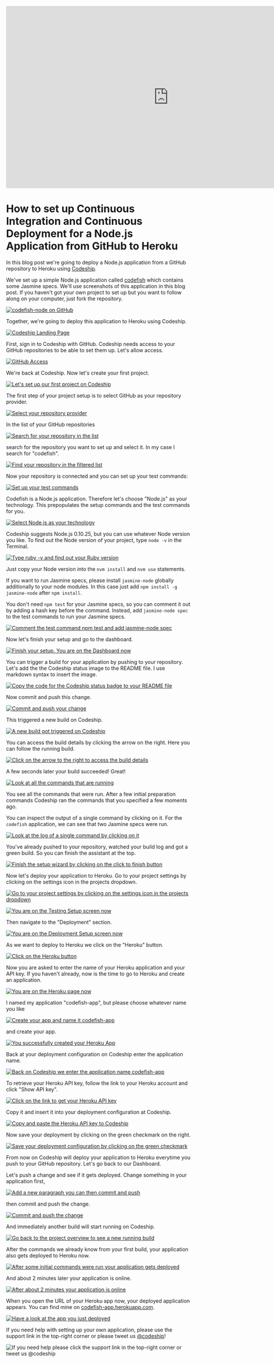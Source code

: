 












<iframe src="http://player.vimeo.com/video/" height="498" width="885" allowfullscreen="" frameborder="0"></iframe>

How to set up Continuous Integration and Continuous Deployment for a Node.js Application from GitHub to Heroku
======================

In this blog post we're going to deploy a Node.js application from a GitHub repository to Heroku using [Codeship][codeship].





We've set up a simple Node.js application called [codefish][codefish-repo] which contains some Jasmine specs. We'll use screenshots of this application in this blog post. If you haven't got your own project to set up but you want to follow along on your computer, just fork the repository.

[![codefish-node on GitHub][screenshot-repository]][screenshot-repository]





Together, we're going to deploy this application to Heroku using Codeship.

[![Codeship Landing Page][screenshot-codefish-landingpage]][screenshot-codefish-landingpage]

First, sign in to Codeship with GitHub. Codeship needs access to your GitHub repositories to be able to set them up. Let's allow access.

[![GitHub Access][screenshot-oauth]][screenshot-oauth]

We're back at Codeship. Now let's create your first project.

[![Let's set up our first project on Codeship][screenshot-codeship-welcome]][screenshot-codeship-welcome]





The first step of your project setup is to select GitHub as your repository provider.

[![Select your repository provider][screenshot-repo-provider-selection]][screenshot-repo-provider-selection]

In the list of your GitHub repositories

[![Search for your repository in the list][screenshot-repo-selection]][screenshot-repo-selection]

search for the repository you want to set up and select it. In my case I search for "codefish".

[![Find your repository in the filtered list][screenshot-repo-selection-filtered]][screenshot-repo-selection-filtered]

Now your repository is connected and you can set up your test commands:

[![Set up your test commands][screenshot-codeship-technology]][screenshot-codeship-technology]

Codefish is a Node.js application. Therefore let's choose "Node.js" as your technology. This prepopulates the setup commands and the test commands for you.

[![Select Node.js as your technology][screenshot-codeship-technology-selected]][screenshot-codeship-technology-selected]





Codeship suggests Node.js 0.10.25, but you can use whatever Node version you like. To find out the Node version of your project, type `node -v` in the Terminal.

[![Type ruby -v and find out your Ruby version][screenshot-technology-version]][screenshot-technology-version]

Just copy your Node version into the `nvm install` and `nvm use` statements.

If you want to run Jasmine specs, please install `jasmine-node` globally additionally to your node modules. In this case just add `npm install -g jasmine-node` after `npm install`.

You don't need `npm test` for your Jasmine specs, so you can comment it out by adding a hash key before the command. Instead, add `jasmine-node spec` to the test commands to run your Jasmine specs.

[![Comment the test command `npm test` and add `jasmine-node spec`][screenshot-test-commands]][screenshot-test-commands]





Now let's finish your setup and go to the dashboard.

[![Finish your setup. You are on the Dashboard now][screenshot-codeship-dasboard]][screenshot-codeship-dasboard]





You can trigger a build for your application by pushing to your repository. Let's add the the Codeship status image to the README file. I use markdown syntax to insert the image.

[![Copy the code for the Codeship status badge to your README file][screenshot-codeship-image]][screenshot-codeship-image]

Now commit and push this change.

[![Commit and push your change][screenshot-codeship-push]][screenshot-codeship-push]

This triggered a new build on Codeship.

[![A new build got triggered on Codeship][screenshot-first-build-running]][screenshot-first-build-running]

You can access the build details by clicking the arrow on the right. Here you can follow the running build.

[![Click on the arrow to the right to access the build details][screenshot-first-build-running-details]][screenshot-first-build-running-details]

A few seconds later your build succeeded! Great!

[![Look at all the commands that are running][screenshot-first-build-finished]][screenshot-first-build-finished]

You see all the commands that were run. After a few initial preparation commands Codeship ran the commands that you specified a few moments ago.





You can inspect the output of a single command by clicking on it. For the `codefish` application, we can see that two Jasmine specs were run.

[![Look at the log of a single command by clicking on it][screenshot-build-log]][screenshot-build-log]





You've already pushed to your repository, watched your build log and got a green build. So you can finish the assistant at the top.

[![Finish the setup wizard by clicking on the click to finish button][screenshot-build-without-road-to-success]][screenshot-build-without-road-to-success]





Now let's deploy your application to Heroku. Go to your project settings by clicking on the settings icon in the projects dropdown.

[![Go to your project settings by clicking on the settings icon in the projects dropdown][screenshot-go-to-project-settings]][screenshot-go-to-project-settings]

[![You are on the Testing Setup screen now][screenshot-project-settings]][screenshot-project-settings]

Then navigate to the "Deployment" section.

[![You are on the Deployment Setup screen now][screenshot-deployment-settings]][screenshot-deployment-settings]

As we want to deploy to Heroku we click on the "Heroku" button.

[![Click on the Heroku button][screenshot-new-deployment]][screenshot-new-deployment]





Now you are asked to enter the name of your Heroku application and your API key. If you haven't already, now is the time to go to Heroku and create an application.

[![You are on the Heroku page now][screenshot-heroku-apps]][screenshot-heroku-apps]

I named my application "codefish-app", but please choose whatever name you like

[![Create your app and name it codefish-app][screenshot-create-heroku-app]][screenshot-create-heroku-app]

and create your app.

[![You successfully created your Heroku App][screenshot-heroku-app-created]][screenshot-heroku-app-created]

Back at your deployment configuration on Codeship enter the application name.

[![Back on Codeship we enter the application name codefish-app][screenshot-heroku-deployment-name]][screenshot-heroku-deployment-name]

To retrieve your Heroku API key, follow the link to your Heroku account and click "Show API key".

[![Click on the link to get your Heroku API key][screenshot-show-api-key]][screenshot-show-api-key]

Copy it and insert it into your deployment configuration at Codeship.





[![Copy and paste the Heroku API key to Codeship][screenshot-complete-deployment]][screenshot-complete-deployment]

Now save your deployment by clicking on the green checkmark on the right.

[![Save your deployment configuration by clicking on the green checkmark][screenshot-saved-deployment]][screenshot-saved-deployment]

From now on Codeship will deploy your application to Heroku everytime you push to your GitHub repository.
Let's go back to our Dashboard.





Let's push a change and see if it gets deployed. Change something in your application first,

[![Add a new paragraph you can then commit and push][screenshot-added-paragraph]][screenshot-added-paragraph]

then commit and push the change.

[![Commit and push the change][screenshot-commit-and-push-paragraph]][screenshot-commit-and-push-paragraph]





And immediately another build will start running on Codeship.

[![Go back to the project overview to see a new running build][screenshot-deploy-build-started]][screenshot-deploy-build-started]

After the commands we already know from your first build, your application also gets deployed to Heroku now.

[![After some initial commands were run your application gets deployed][screenshot-build-deployment]][screenshot-build-deployment]

And about 2 minutes later your application is online.

[![After about 2 minutes your application is online][screenshot-build-deployment-complete]][screenshot-build-deployment-complete]





When you open the URL of your Heroku app now, your deployed application appears. You can find mine on [codefish-app.herokuapp.com][codefish-live].

[![Have a look at the app you just deployed][screenshot-deployed-application]][screenshot-deployed-application]

If you need help with setting up your own application, please use the support link in the top-right corner or please tweet us [@codeship][codeship-twitter]!

![If you need help please click the support link in the top-right corner or tweet us @codeship][screenshot-build-deployment-complete]



 [codeship]: https://www.codeship.io/
 [codeship-twitter]: http://www.twitter.com/codeship
 
 [codefish-repo]: https://github.com/codeship-tutorials/codefish-node
 
 
 [codefish-live]: http://codefish-app.herokuapp.com
 
 [screenshot-repository]: https://raw.githubusercontent.com/codeship/screencast-storyboards/node-github-heroku/screenshots/github/codefish-node/repository.png
 [screenshot-codefish-landingpage]: https://raw.githubusercontent.com/codeship/screencast-storyboards/node-github-heroku/screenshots/codeship-landingpage.png
 [screenshot-oauth]: https://raw.githubusercontent.com/codeship/screencast-storyboards/node-github-heroku/screenshots/github/oauth.png
 [screenshot-codeship-welcome]: https://raw.githubusercontent.com/codeship/screencast-storyboards/node-github-heroku/screenshots/codeship-welcome.png
 [screenshot-repo-provider-selection]: https://raw.githubusercontent.com/codeship/screencast-storyboards/node-github-heroku/screenshots/github/repo-provider-selection.png
 [screenshot-repo-selection]: https://raw.githubusercontent.com/codeship/screencast-storyboards/node-github-heroku/screenshots/repo-selection.png
 [screenshot-repo-selection-filtered]: https://raw.githubusercontent.com/codeship/screencast-storyboards/node-github-heroku/screenshots/node/codefish-node-selection-filtered.png
 [screenshot-codeship-technology]: https://raw.githubusercontent.com/codeship/screencast-storyboards/node-github-heroku/screenshots/codeship-technology.png
 [screenshot-codeship-technology-selected]: https://raw.githubusercontent.com/codeship/screencast-storyboards/node-github-heroku/screenshots/node/codeship-technology.png
 [screenshot-technology-version]: https://raw.githubusercontent.com/codeship/screencast-storyboards/node-github-heroku/screenshots/node/technology-version.png
 [screenshot-test-commands]: https://raw.githubusercontent.com/codeship/screencast-storyboards/node-github-heroku/screenshots/node/test-commands.png
 [screenshot-codeship-dasboard]: https://raw.githubusercontent.com/codeship/screencast-storyboards/node-github-heroku/screenshots/github/codefish-node/codeship-dashboard.png
 [screenshot-codeship-image]: https://raw.githubusercontent.com/codeship/screencast-storyboards/node-github-heroku/screenshots/node/codeship-image.png
 [screenshot-codeship-push]: https://raw.githubusercontent.com/codeship/screencast-storyboards/node-github-heroku/screenshots/github/codefish-node/push.png
 [screenshot-first-build-running]: https://raw.githubusercontent.com/codeship/screencast-storyboards/node-github-heroku/screenshots/node/first-build-running.png
 [screenshot-first-build-running-details]: https://raw.githubusercontent.com/codeship/screencast-storyboards/node-github-heroku/screenshots/github/codefish-node/first-build-running-details.png
 [screenshot-first-build-finished]: https://raw.githubusercontent.com/codeship/screencast-storyboards/node-github-heroku/screenshots/github/codefish-node/first-build-finished.png
 [screenshot-build-log]: https://raw.githubusercontent.com/codeship/screencast-storyboards/node-github-heroku/screenshots/github/codefish-node/build-log.png
 [screenshot-build-without-road-to-success]: https://raw.githubusercontent.com/codeship/screencast-storyboards/node-github-heroku/screenshots/github/codefish-node/build-without-road-to-success.png
 [screenshot-go-to-project-settings]: https://raw.githubusercontent.com/codeship/screencast-storyboards/node-github-heroku/screenshots/github/codefish-node/go-to-project-settings.png
 [screenshot-project-settings]: https://raw.githubusercontent.com/codeship/screencast-storyboards/node-github-heroku/screenshots/node/project-settings.png
 [screenshot-deployment-settings]: https://raw.githubusercontent.com/codeship/screencast-storyboards/node-github-heroku/screenshots/node/deployment-settings.png
 [screenshot-new-deployment]: https://raw.githubusercontent.com/codeship/screencast-storyboards/node-github-heroku/screenshots/node/heroku/new-deployment.png
 [screenshot-heroku-apps]: https://raw.githubusercontent.com/codeship/screencast-storyboards/node-github-heroku/screenshots/heroku/heroku-apps.png
 [screenshot-create-heroku-app]: https://raw.githubusercontent.com/codeship/screencast-storyboards/node-github-heroku/screenshots/heroku/create-heroku-app.png
 [screenshot-heroku-app-created]: https://raw.githubusercontent.com/codeship/screencast-storyboards/node-github-heroku/screenshots/heroku/heroku-app-created.png
 [screenshot-heroku-deployment-name]: https://raw.githubusercontent.com/codeship/screencast-storyboards/node-github-heroku/screenshots/node/heroku/heroku-deployment-name.png
 [screenshot-show-api-key]: https://raw.githubusercontent.com/codeship/screencast-storyboards/node-github-heroku/screenshots/heroku/show-api-key.png
 [screenshot-complete-deployment]: https://raw.githubusercontent.com/codeship/screencast-storyboards/node-github-heroku/screenshots/node/heroku/complete-deployment.png
 [screenshot-saved-deployment]: https://raw.githubusercontent.com/codeship/screencast-storyboards/node-github-heroku/screenshots/node/heroku/saved-deployment.png
 [screenshot-added-paragraph]: https://raw.githubusercontent.com/codeship/screencast-storyboards/node-github-heroku/screenshots/node/added-paragraph.png
 [screenshot-commit-and-push-paragraph]: https://raw.githubusercontent.com/codeship/screencast-storyboards/node-github-heroku/screenshots/github/node/commit-and-push-paragraph.png
 [screenshot-deploy-build-started]: https://raw.githubusercontent.com/codeship/screencast-storyboards/node-github-heroku/screenshots/node/heroku/deploy-build-started.png
 [screenshot-build-deployment]: https://raw.githubusercontent.com/codeship/screencast-storyboards/node-github-heroku/screenshots/node/heroku/build-deployment.png
 [screenshot-build-deployment-complete]: https://raw.githubusercontent.com/codeship/screencast-storyboards/node-github-heroku/screenshots/node/heroku/build-deployment-complete.png
 [screenshot-deployed-application]: https://raw.githubusercontent.com/codeship/screencast-storyboards/node-github-heroku/screenshots/node/heroku/deployed-application.png
 [screenshot-select-post-hook]: https://raw.githubusercontent.com/codeship/screencast-storyboards/node-github-heroku/screenshots/github/codefish-node/select-post-hook.png
 [screenshot-paste-hook-url]: https://raw.githubusercontent.com/codeship/screencast-storyboards/node-github-heroku/screenshots/github/codefish-node/paste-hook-url.png
 [screenshot-hook-added]: https://raw.githubusercontent.com/codeship/screencast-storyboards/node-github-heroku/screenshots/github/codefish-node/hook-added.png
 [screenshot-deployment-username]: https://raw.githubusercontent.com/codeship/screencast-storyboards/node-github-heroku/screenshots/node/heroku/username.png
 [screenshot-create-deployment-token]: https://raw.githubusercontent.com/codeship/screencast-storyboards/node-github-heroku/screenshots/node/heroku/create-token.png
 [screenshot-add-deployment-config]: https://raw.githubusercontent.com/codeship/screencast-storyboards/node-github-heroku/screenshots/heroku/add-config.png
 [screenshot-commit-and-push-deployment-config]: https://raw.githubusercontent.com/codeship/screencast-storyboards/node-github-heroku/screenshots/github/codefish-node/heroku/commit-and-push-deployment-config.png
 [screenshot-dotcloud-api-key]: https://raw.githubusercontent.com/codeship/screencast-storyboards/node-github-heroku/screenshots/heroku/api-key.png
 [screenshot-dotcloud-deployment-api-key]: https://raw.githubusercontent.com/codeship/screencast-storyboards/node-github-heroku/screenshots/node/heroku/deployment-api-key.png
 [screenshot-dotcloud-yml]: https://raw.githubusercontent.com/codeship/screencast-storyboards/node-github-heroku/screenshots/node/heroku/dotcloud-yml.png
 [screenshot-dotcloud-wsgi-py]: https://raw.githubusercontent.com/codeship/screencast-storyboards/node-github-heroku/screenshots/node/heroku/wsgi-py.png
 [screenshot-deployment-documentation-page]: https://raw.githubusercontent.com/codeship/screencast-storyboards/node-github-heroku/screenshots/node/heroku/documentation-page.png
 [screenshot-empty-deployment]: https://raw.githubusercontent.com/codeship/screencast-storyboards/node-github-heroku/screenshots/node/heroku/empty-deployment.png
 [screenshot-deployment-home-page]: https://raw.githubusercontent.com/codeship/screencast-storyboards/node-github-heroku/screenshots/heroku/home-page.png
 [screenshot-new-deployment-app]: https://raw.githubusercontent.com/codeship/screencast-storyboards/node-github-heroku/screenshots/node/heroku/new-deployment-app.png
 [screenshot-deployment-oauth]: https://raw.githubusercontent.com/codeship/screencast-storyboards/node-github-heroku/screenshots/heroku/oauth.png
 [screenshot-app-yml]: https://raw.githubusercontent.com/codeship/screencast-storyboards/node-github-heroku/screenshots/node/heroku/app-yml.png
 [screenshot-install-tool]: https://raw.githubusercontent.com/codeship/screencast-storyboards/node-github-heroku/screenshots/heroku/install-tool.png
 [screenshot-sign-in-to-deployment]: https://raw.githubusercontent.com/codeship/screencast-storyboards/node-github-heroku/screenshots/heroku/sign-in-to-deployment.png
 [screenshot-create-api-token]: https://raw.githubusercontent.com/codeship/screencast-storyboards/node-github-heroku/screenshots/heroku/create-api-token.png
 [screenshot-insert-api-token]: https://raw.githubusercontent.com/codeship/screencast-storyboards/node-github-heroku/screenshots/heroku/insert-api-token.png
 [screenshot-look-up-url]: https://raw.githubusercontent.com/codeship/screencast-storyboards/node-github-heroku/screenshots/heroku/look-up-url.png

